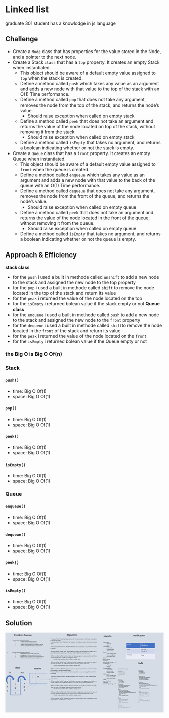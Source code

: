 # Linked list
<!-- Short summary or background information -->
graduate 301 student has a knowlodge in js language
## Challenge
<!-- Description of the challenge -->
* Create a `Node` class that has properties for the value stored in the Node, and a pointer to the next node.
* Create a Stack `class` that has a `top` property. It creates an empty Stack when instantiated.
    - This object should be aware of a default empty value assigned to `top` when the stack is created.
    - Define a method called `push` which takes any value as an argument and adds a new node with that value to the top of the stack with an O(1) Time performance.
    - Define a method called `pop` that does not take any argument, removes the node from the top of the stack, and returns the node’s value.
        - Should raise exception when called on empty stack
    - Define a method called `peek` that does not take an argument and returns the value of the node located on top of the stack, without removing it from the stack
        - Should raise exception when called on empty stack
    - Define a method called `isEmpty` that takes no argument, and returns a boolean indicating whether or not the stack is empty.
* Create a `Queue` class that has a `front` property. It creates an empty Queue when instantiated.
    - This object should be aware of a default empty value assigned to `front` when the queue is created.
    - Define a method called `enqueue` which takes any value as an argument and adds a new node with that value to the back of the queue with an O(1) Time performance.
    - Define a method called `dequeue` that does not take any argument, removes the node from the front of the queue, and returns the node’s value.
        - Should raise exception when called on empty queue
    - Define a method called `peek` that does not take an argument and returns the value of the node located in the front of the queue, without removing it from the queue.
        - Should raise exception when called on empty queue
    - Define a method called `isEmpty` that takes no argument, and returns a boolean indicating whether or not the queue is empty.
## Approach & Efficiency
<!-- What approach did you take? Why? What is the Big O space/time for this approach? -->
**stack class**
 - for the `push` i used a built in methode called `unshift` to add a new node to the stack and assigned the new node to the top property
 - for the `pop` i used a built in methode called `shift` to remove the node located in the top of the stack and return its value
 - for the `peak` i  returned the value of the node located on the top
  - for the `isEmpty` i  returned bolean value if the stack empty or not
**Queue class**
 - for the `enqueue` i used a built in methode called `push` to add a new node to the stack and assigned the new node to the `front` property
 - for the `dequeue` i used a built in methode called `shift`to remove the node located in the `front` of the stack and return its value
 - for the `peak` i  returned the value of the node located on the `front`
  - for the `isEmpty` i  returned bolean value if the Queue empty or not
### the Big O is Big O Of(n)
### Stack
#### `push()`
- time: Big O Of(1)
- space: Big O Of(1)
#### `pop()`
- time: Big O Of(1)
- space: Big O Of(1)
#### `peek()`
- time: Big O Of(1)
- space: Big O Of(1)
#### `isEmpty()`
- time: Big O Of(1)
- space: Big O Of(1)
### Queue
#### `enqueue()`
- time: Big O Of(1)
- space: Big O Of(1)
#### `dequeue()`
- time: Big O Of(1)
- space: Big O Of(1)
#### `peek()`
- time: Big O Of(1)
- space: Big O Of(1)
#### `isEmpty()`
- time: Big O Of(1)
- space: Big O Of(1)
## Solution
<!-- Embedded whiteboard image -->
![array-reverse](../../assets/queue-and-stack.png)


